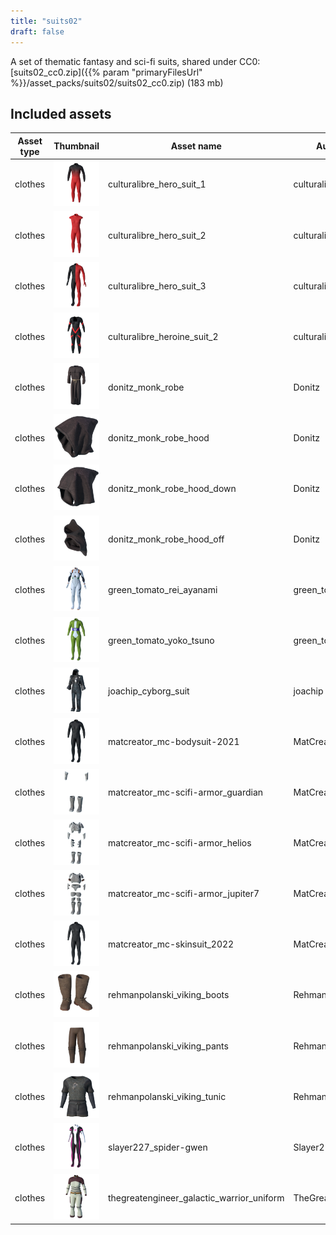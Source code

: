 ```yaml
---
title: "suits02"
draft: false
---
```


A set of thematic fantasy and sci-fi suits, shared under CC0: [suits02_cc0.zip]({{% param "primaryFilesUrl" %}}/asset_packs/suits02/suits02_cc0.zip) (183 mb)


## Included assets

| Asset type | Thumbnail | Asset name | Author | Source | License |
| ---------- | --------- | ---------- | ------ | ------ | ------- |
| clothes | ![culturalibre_hero_suit_1.png](culturalibre_hero_suit_1.png) | culturalibre_hero_suit_1 | culturalibre | [asset repo](http://www.makehumancommunity.org/node/2061) | CC0 |
| clothes | ![culturalibre_hero_suit_2.png](culturalibre_hero_suit_2.png) | culturalibre_hero_suit_2 | culturalibre | [asset repo](http://www.makehumancommunity.org/node/2292) | CC0 |
| clothes | ![culturalibre_hero_suit_3.png](culturalibre_hero_suit_3.png) | culturalibre_hero_suit_3 | culturalibre | [asset repo](http://www.makehumancommunity.org/node/2308) | CC0 |
| clothes | ![culturalibre_heroine_suit_2.png](culturalibre_heroine_suit_2.png) | culturalibre_heroine_suit_2 | culturalibre | [asset repo](http://www.makehumancommunity.org/node/2317) | CC0 |
| clothes | ![donitz_monk_robe.png](donitz_monk_robe.png) | donitz_monk_robe | Donitz | [asset repo](http://www.makehumancommunity.org/node/3238) | CC0 |
| clothes | ![donitz_monk_robe_hood.png](donitz_monk_robe_hood.png) | donitz_monk_robe_hood | Donitz | [asset repo](http://www.makehumancommunity.org/node/3235) | CC0 |
| clothes | ![donitz_monk_robe_hood_down.png](donitz_monk_robe_hood_down.png) | donitz_monk_robe_hood_down | Donitz | [asset repo](http://www.makehumancommunity.org/node/3236) | CC0 |
| clothes | ![donitz_monk_robe_hood_off.png](donitz_monk_robe_hood_off.png) | donitz_monk_robe_hood_off | Donitz | [asset repo](http://www.makehumancommunity.org/node/3237) | CC0 |
| clothes | ![green_tomato_rei_ayanami.png](green_tomato_rei_ayanami.png) | green_tomato_rei_ayanami | green_tomato | [asset repo](http://www.makehumancommunity.org/node/3239) | CC0 |
| clothes | ![green_tomato_yoko_tsuno.png](green_tomato_yoko_tsuno.png) | green_tomato_yoko_tsuno | green_tomato | [asset repo](http://www.makehumancommunity.org/node/3228) | CC0 |
| clothes | ![joachip_cyborg_suit.png](joachip_cyborg_suit.png) | joachip_cyborg_suit | joachip | [asset repo](http://www.makehumancommunity.org/node/3204) | CC0 |
| clothes | ![matcreator_mc-bodysuit-2021.png](matcreator_mc-bodysuit-2021.png) | matcreator_mc-bodysuit-2021 | MatCreator | [asset repo](http://www.makehumancommunity.org/node/2879) | CC0 |
| clothes | ![matcreator_mc-scifi-armor_guardian.png](matcreator_mc-scifi-armor_guardian.png) | matcreator_mc-scifi-armor_guardian | MatCreator | [asset repo](http://www.makehumancommunity.org/node/2880) | CC0 |
| clothes | ![matcreator_mc-scifi-armor_helios.png](matcreator_mc-scifi-armor_helios.png) | matcreator_mc-scifi-armor_helios | MatCreator | [asset repo](http://www.makehumancommunity.org/node/2881) | CC0 |
| clothes | ![matcreator_mc-scifi-armor_jupiter7.png](matcreator_mc-scifi-armor_jupiter7.png) | matcreator_mc-scifi-armor_jupiter7 | MatCreator | [asset repo](http://www.makehumancommunity.org/node/2882) | CC0 |
| clothes | ![matcreator_mc-skinsuit_2022.png](matcreator_mc-skinsuit_2022.png) | matcreator_mc-skinsuit_2022 | MatCreator | [asset repo](http://www.makehumancommunity.org/node/2991) | CC0 |
| clothes | ![rehmanpolanski_viking_boots.png](rehmanpolanski_viking_boots.png) | rehmanpolanski_viking_boots | RehmanPolanski | [asset repo](http://www.makehumancommunity.org/node/2619) | CC0 |
| clothes | ![rehmanpolanski_viking_pants.png](rehmanpolanski_viking_pants.png) | rehmanpolanski_viking_pants | RehmanPolanski | [asset repo](http://www.makehumancommunity.org/node/2618) | CC0 |
| clothes | ![rehmanpolanski_viking_tunic.png](rehmanpolanski_viking_tunic.png) | rehmanpolanski_viking_tunic | RehmanPolanski | [asset repo](http://www.makehumancommunity.org/node/2617) | CC0 |
| clothes | ![slayer227_spider-gwen.png](slayer227_spider-gwen.png) | slayer227_spider-gwen | Slayer227 | [asset repo](http://www.makehumancommunity.org/node/2977) | CC0 |
| clothes | ![thegreatengineer_galactic_warrior_uniform.png](thegreatengineer_galactic_warrior_uniform.png) | thegreatengineer_galactic_warrior_uniform | TheGreatEngineer | [asset repo](http://www.makehumancommunity.org/node/2884) | CC0 |
